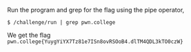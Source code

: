 Run the program and grep for the flag using the pipe operator, 
```
$ /challenge/run | grep pwn.college
```

We get the flag `pwn.college{YuygYiYX7Tz81e7ISn8ovRSOoB4.dlTM4QDL3kTO0czW}`
